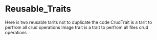 # Reusable_Traits

Here is two reusable tarits not to duplicate the code 
CrudTrait is  a tarit to perfrom all crud operations 
Image trait is a trait to perfrom all files crud operations
